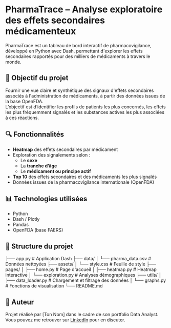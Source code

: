 # PharmaTrace – Analyse exploratoire des effets secondaires médicamenteux

PharmaTrace est un tableau de bord interactif de pharmacovigilance, développé en Python avec Dash, permettant d'explorer les effets secondaires rapportés pour des milliers de médicaments à travers le monde.

## 🎯 Objectif du projet

Fournir une vue claire et synthétique des signaux d'effets secondaires associés à l'administration de médicaments, à partir des données issues de la base OpenFDA.  
L’objectif est d’identifier les profils de patients les plus concernés, les effets les plus fréquemment signalés et les substances actives les plus associées à ces réactions.

## 🔍 Fonctionnalités

- **Heatmap** des effets secondaires par médicament
- Exploration des signalements selon :
  - Le **sexe**
  - La **tranche d’âge**
  - Le **médicament ou principe actif**
- **Top 10** des effets secondaires et des médicaments les plus signalés
- Données issues de la pharmacovigilance internationale (OpenFDA)

## 📊 Technologies utilisées

- Python
- Dash / Plotly
- Pandas
- OpenFDA (base FAERS)

## 📁 Structure du projet

├── app.py # Application Dash ├── data/ │ └── pharma_data.csv # Données nettoyées ├── assets/ │ └── style.css # Feuille de style ├── pages/ │ ├── home.py # Page d'accueil │ ├── heatmap.py # Heatmap interactive │ └── exploration.py # Analyses démographiques ├── utils/ │ ├── data_loader.py # Chargement et filtrage des données │ └── graphs.py # Fonctions de visualisation └── README.md



## 📢 Auteur

Projet réalisé par [Ton Nom] dans le cadre de son portfolio Data Analyst.  
Vous pouvez me retrouver sur [LinkedIn](https://www.linkedin.com/in/matthieu-carre-data/) pour en discuter.

